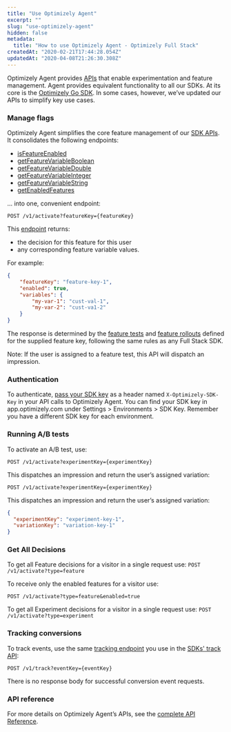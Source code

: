 ```yaml
---
title: "Use Optimizely Agent"
excerpt: ""
slug: "use-optimizely-agent"
hidden: false
metadata: 
  title: "How to use Optimizely Agent - Optimizely Full Stack"
createdAt: "2020-02-21T17:44:28.054Z"
updatedAt: "2020-04-08T21:26:30.308Z"
---
```


Optimizely Agent provides [APIs](https://library.optimizely.com/docs/api/agent/v1/index.html) that enable experimentation and feature management. Agent provides equivalent functionality to all our SDKs. At its core is the [Optimizely Go SDK](doc:go-sdk). In some cases, however, we’ve updated our APIs to simplify key use cases.

### Manage flags

 Optimizely Agent simplifies the core feature management of our [SDK APIs](doc:sdk-reference-guides).  It consolidates the following endpoints:

- [isFeatureEnabled](doc:is-feature-enabled-go)
- [getFeatureVariableBoolean](doc:get-feature-variable-go#section-boolean)
- [getFeatureVariableDouble](doc:get-feature-variable-go#section-double)
- [getFeatureVariableInteger](doc:get-feature-variable-go#section-integer)
- [getFeatureVariableString](doc:get-feature-variable-go#section-string) 
- [getEnabledFeatures](doc:get-enabled-features-go)


... into one, convenient endpoint:

`POST /v1/activate?featureKey={featureKey}`

This [endpoint](https://library.optimizely.com/docs/api/agent/v1/index.html#operation/activate) returns:

- the decision for this feature for this user
- any corresponding feature variable values. 

For example: 

```json
{
	"featureKey": "feature-key-1",
	"enabled": true,
	"variables": {
		"my-var-1": "cust-val-1",
		"my-var-2": "cust-va1-2"
	}
}
```

The response is determined by the [feature tests](doc:run-feature-tests) and [feature rollouts](doc:use-feature-flags) defined for the supplied feature key, following the same rules as any Full Stack SDK. 

Note: If the user is assigned to a feature test, this API will dispatch an impression.

### Authentication


To authenticate,  [pass your SDK key](https://docs.developers.optimizely.com/full-stack/docs/evaluate-rest-apis#section-start-an-http-session) as a header named ```X-Optimizely-SDK-Key``` in your API calls to Optimizely Agent. You can find your SDK key in app.optimizely.com under Settings > Environments > SDK Key. Remember you have a different SDK key for each environment. 


### Running A/B tests


To activate an A/B test, use:

`POST /v1/activate?experimentKey={experimentKey}`

This dispatches an impression and return the user’s assigned variation:

`POST /v1/activate?experimentKey={experimentKey}`

This dispatches an impression and return the user’s assigned variation:
```json
{
  "experimentKey": "experiment-key-1",
  "variationKey": "variation-key-1"
}
```
### Get All Decisions
To get all Feature decisions for a visitor in a single request use:
`POST /v1/activate?type=feature`

To receive only the enabled features for a visitor use: 

`POST /v1/activate?type=feature&enabled=true`

To get all Experiment decisions for a visitor in a single request use:
`POST /v1/activate?type=experiment`



### Tracking conversions

To track events, use the same  [tracking endpoint](https://library.optimizely.com/docs/api/agent/v1/index.html#operation/trackEvent) you use in the [SDKs' track API](doc:track-javascript):

`POST /v1/track?eventKey={eventKey}`

There is no response body for successful conversion event requests.

### API reference 

 For more  details on Optimizely Agent’s APIs, see the [complete API Reference](https://library.optimizely.com/docs/api/agent/v1/index.html).
